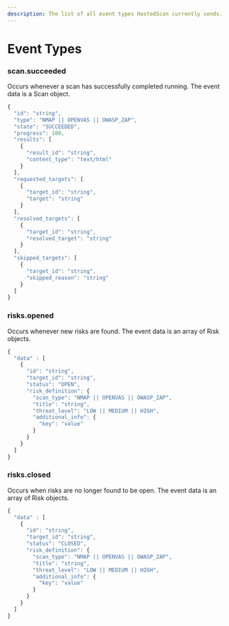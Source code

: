 ```yaml
---
description: The list of all event types HostedScan currently sends.
---
```


# Event Types

### scan.succeeded

Occurs whenever a scan has successfully completed running. The event data is a Scan object.

```javascript
{
  "id": "string",
  "type": "NMAP || OPENVAS || OWASP_ZAP",
  "state": "SUCCEEDED",
  "progress": 100,
  "results": [
    {
      "result_id": "string",
      "content_type": "text/html"
    }
  ],
  "requested_targets": [
    {
      "target_id": "string",
      "target": "string"
    }
  ],
  "resolved_targets": [
    {
      "target_id": "string",
      "resolved_target": "string"
    }
  ],
  "skipped_targets": [
    {
      "target_id": "string",
      "skipped_reason": "string"
    }
  ]
}
```

### risks.opened

Occurs whenever new risks are found. The event data is an array of Risk objects.

```javascript
{
  "data" : [
    {
      "id": "string",
      "target_id": "string",
      "status": "OPEN",
      "risk_definition": {
        "scan_type": "NMAP || OPENVAS || OWASP_ZAP",
        "title": "string",
        "threat_level": "LOW || MEDIUM || HIGH",
        "additional_info": {
          "key": "value"
        }
      }
    }
  ]
}
```

### risks.closed

Occurs when risks are no longer found to be open. The event data is an array of Risk objects.

```javascript
{
  "data" : [
    {
      "id": "string",
      "target_id": "string",
      "status": "CLOSED",
      "risk_definition": {
        "scan_type": "NMAP || OPENVAS || OWASP_ZAP",
        "title": "string",
        "threat_level": "LOW || MEDIUM || HIGH",
        "additional_info": {
          "key": "value"
        }
      }
    }
  ]
}
```

